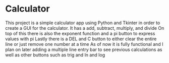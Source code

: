 # Calculator
This project is a simple calculator app using Python and Tkinter in order to create a GUI for the calculator. It has a add, subtract, multiply, and divide
On top of this there is also the exponent function and a pi button to express values with pi
Lastly there is a DEL and C button to either clear the entire line or just remove one number at a time
As of now it is fully functional and I plan on later adding a multiple line entry bar to see previous calculations as well as other buttons such as trig and ln and log
